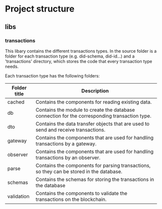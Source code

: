 # Project structure

## libs

### transactions

This libary contains the different transactions types. In the source folder is a folder for each transaction type (e.g. did-schema, did-id...) and a 'transactions' directory, which stores the code that every transaction type needs. 

Each transaction type has the following folders:


| Folder title | Description |
| ----------- | ----------- |
| cached | Contains the components for reading existing data. |
| db | Contains the module to create the database connection for the corresponding transaction type. |
| dto | Contains the data transfer objects that are used to send and receive transactions. |
| gateway | Contains the components that are used for handling transactions by a gateway. |
| observer | Contains the components that are used for handling transactions by an observer. |
| parse | Contains the components for parsing transactions, so they can be stored in the database. |
| schemas | Contains the schemas for storing the transactions in the database |
| validation | Contains the components to validate the transactions on the blockchain. |
